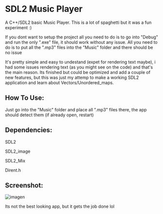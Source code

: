 # SDL2 Music Player
A C++/SDL2 basic Music Player. This is a lot of spaghetti but it was a fun experiment :)

If you dont want to setup the project all you need to do is to go into "Debug" and run the only ".exe" file, it should work without any issue. All you need to do is to put all the ".mp3" files into the "Music" folder and there should be no issue

It's pretty simple and easy to undestand (expet for rendering text maybe), i had some issues rendering text (as you might see on the code) and that's the main reason. Its finished but could be optimized and add a couple of new features, but this was just my attemp to make a working SDL2 application and learn about Vectors/Unordered_maps.

<h2>How To Use:</h2>
Just go into the "Music" folder and place all ".mp3" files there, the app should detect them (if already open, restart)

<h2>Dependencies:</h2>
SDL2<p></p>
SDL2_image<p></p>
SDL2_Mix<p></p>
Dirent.h<p></p>

<h2>Screenshot:</h2>
<p></p>

![imagen](https://user-images.githubusercontent.com/7256585/207291675-113b3be5-9c49-49d1-b970-72a19141c1a4.png)

<p></p>
Its not the best looking app, but it gets the job done lol
